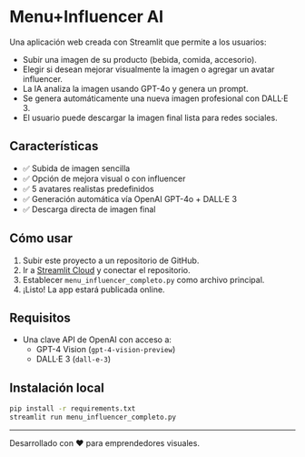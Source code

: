 
# Menu+Influencer AI

Una aplicación web creada con Streamlit que permite a los usuarios:

- Subir una imagen de su producto (bebida, comida, accesorio).
- Elegir si desean mejorar visualmente la imagen o agregar un avatar influencer.
- La IA analiza la imagen usando GPT-4o y genera un prompt.
- Se genera automáticamente una nueva imagen profesional con DALL·E 3.
- El usuario puede descargar la imagen final lista para redes sociales.

## Características

- ✅ Subida de imagen sencilla
- ✅ Opción de mejora visual o con influencer
- ✅ 5 avatares realistas predefinidos
- ✅ Generación automática vía OpenAI GPT-4o + DALL·E 3
- ✅ Descarga directa de imagen final

## Cómo usar

1. Subir este proyecto a un repositorio de GitHub.
2. Ir a [Streamlit Cloud](https://streamlit.io/cloud) y conectar el repositorio.
3. Establecer `menu_influencer_completo.py` como archivo principal.
4. ¡Listo! La app estará publicada online.

## Requisitos

- Una clave API de OpenAI con acceso a:
  - GPT-4 Vision (`gpt-4-vision-preview`)
  - DALL·E 3 (`dall-e-3`)

## Instalación local

```bash
pip install -r requirements.txt
streamlit run menu_influencer_completo.py
```

---

Desarrollado con ❤️ para emprendedores visuales.
